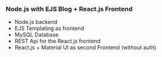 ### Node.js with EJS Blog  +  React.js Frontend

* Node.js backend
* EJS Templating as frontend 
* MySQL Database
* REST Api for the React.js frontend
* React.js + Material UI as second Frontend (without auth)
